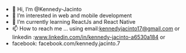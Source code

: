 - 👋 Hi, I’m @Kennedy-Jacinto
- 👀 I’m interested in web and mobile development
- 🌱 I’m currently learning ReactJs and React Native
- 📫 How to reach me ... using email:kennedyjacinto17@gmail.com  or linkedin :www.linkedin.com/in/kennedy-jacinto-a6530a184 or 
- facebook: facebook.com/kennedy.jacinto.7


